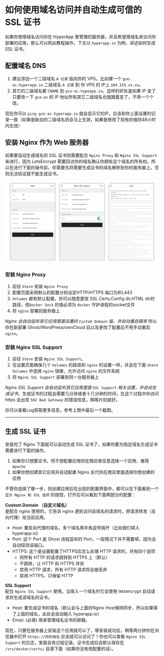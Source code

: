 # 如何使用域名访问并自动生成可信的 SSL 证书

如果你想用域名访问你在 HyperApp 里管理的服务器，并且希望用域名来访问你部署的应用，那么可以照此教程操作。下文以 `hyperapp.io` 为例，讲述如何生成 SSL 证书。

## 配置域名 DNS
1. 建议添加一个二级域名 `A 记录` 指向你的 VPS。比如建一个 `gce-ac.hyperapp.io` 二级域名 `A 记录` 到 你 VPS 的 IP上 `104.155.xx.xx`。
2. 其它的二级域名都 `CNAME` 到 `gce-ac.hypeapp.io`。这样的好处是如果 IP 变了只要改一下 `gce-ac` 的 IP 地址所有其它二级域名也就跟着变了，不用一个个改。

现在你可以 `ping gce-ac.hyperapp.io` 就会显示它的IP，应该和你上面设置的记录一致（如果是新加的二级域名则会马上生效，如果是修改了现有的值则48小时内生效）


## 安装 Nginx 作为 Web 服务器

如果要自动生成域名的 SSL 证书则需要配合 `Nginx Proxy` 和 `Nginx SSL Support` 来进行，因为 LetsEncrypt 需要回访你的域名确认你拥有这个域名的所有权。所以在进行下面的操作前，你需要先将需要生成证书的域名解析到你的服务器上。否则无法验证就不能生成证书。


![配置Nginx截图](.../../images/get-start/nginx-bundle.png "配置 Nginx 和 SSL")


### 安装 Nginx Proxy

1. 前往 `Store` 安装 `Nginx Proxy`
2. 配置页面采用默认的配置分别设定HTTP/HTTPS 端口为80,443
3. `Volumes` 都有默认配置，你可以随意更改 SSL Certs,Config dir,HTML dir的路径，但`Docker Sock` 的值必须为 `docker` 守护进程的socket文件
3. 将 `nginx` 部署到服务器上

*Nginx 会自动监听其它应用里面设置的 `Custom Domain` 值，并自动重启服务* 所以你在新部署 Ghost/WordPress/ownCloud 后以及更改了配置后不用手动重启 `nginx`。  


### 安装 Nginx SSL Support

1. 前往 `Store` 安装 `Nginx SSL Support`。
2. 在设置页面确保几个 `Volumes` 的路径和 `nginx` 的设置一样，并且在下面 `Share Volumes` 中选择 `nginx` 镜像，允许访问 `nginx` 的文件系统
3. 将 `Nginx SSL Support` 部署到同一台服务器上

*Nginx SSL Support 会自动监听其它应用里面 `SSL Support` 相关设置，并自动生成证书*，生成证书的过程会需要几分钟或者十几分钟的时间，在这个过程中你访问 https 会出现 `502 Bad Gateway` 的错误信息，稍等片刻就好。

你可以查看Log获取更多信息，参考上图中最后一个截图。

---

## 生成 SSL 证书

安装完了 Nginx 下面就可以自动生成 SSL 证书了，如果你要为指定域名生成证书需要进行下面的操作。

1. 如果你只想要证书，而不想配置应用则在商店里任意选择一个应用，推荐 `Apache`
2. 如果你想创建其它应用并自动配置 Nginx 反代则在商店里面选择你想创建的应用

不管你选择了哪一步，则创建应用后在出现的配置界面中，都可以在下面看到一个 `显示 Nginx 和 SSL 选项` 的按钮，打开后可以看到下面两部分的配置：

**Custom Domain （自定义域名）**  
是配合 nginx 使用的，它告诉 nginx 遇到访问该域名的请求时，把请求转发（反向代理）给当前应用。

* Host: 要反向代理的域名，多个域名用半角逗号隔开（比如我们填入 hyperapp.io)
* Port: 这个 Port 是 Ghost 进程监听的 Port，一般情况下并不需要填，因为会自动探测该端口。
* HTTPS: 这个是设置配置了HTTPS后怎么处理 HTTP 请求的，共有四个选项
    * 将所有 HTTP 的请求跳转到 HTTPS 上（默认）
    * 不跳转，让 HTTP 和 HTTPS 并存
    * 禁用 HTTP 请求，所有 HTTP 请求将会被丢弃
    * 禁用 HTTPS，只保留 HTTP

**SSL Support**  
配合 `Nginx SSL Support` 使用，当填入一个域名时它会使用 letsencrypt 自动请求并生成该域名的证书。

* Host: 要生成证书的域名（默认会与上面的Nginx Host保持同步，所以如果填了上面的域名，此处会自动输入 hyperapp.io）
* Email: (必填) 用来管理域名证书的邮箱。 

现在，只要在服务器上安装这个应用就可以了，等安装成功后，稍等两分钟你在浏览器中打开 `https://你的域名` 应该就可以访问了！你也可以查看 `Nginx SSL Support` 的日志，里面会有过程记录。证书生成后会默认保存在 `/srv/docker/certs/` 目录下面（如果你没有改配置的话）。


